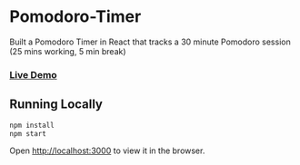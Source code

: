 # Pomodoro-Timer

Built a Pomodoro Timer in React that tracks a 30 minute Pomodoro session (25 mins working, 5 min break)

### [Live Demo](https://quiet-inlet-21713.herokuapp.com/)


## Running Locally

```sh
npm install
npm start
```

Open [http://localhost:3000](http://localhost:3000) to view it in the browser.
